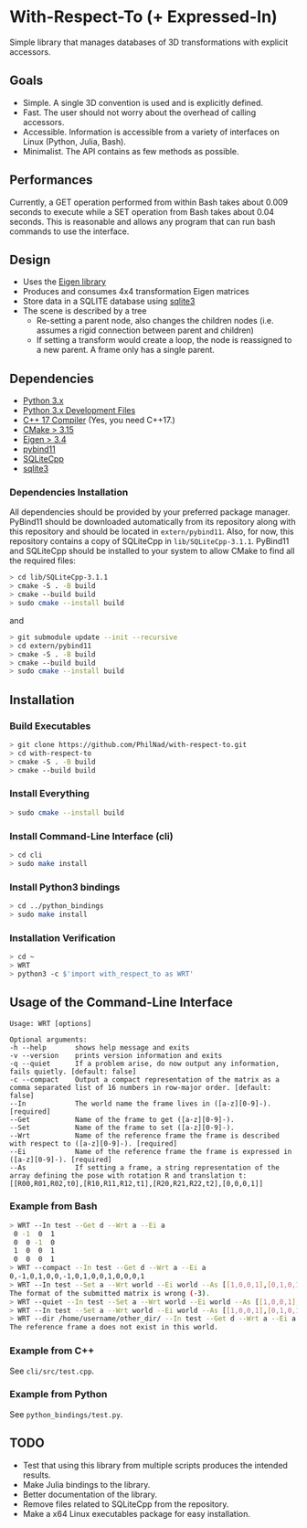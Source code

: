 # With-Respect-To (+ Expressed-In)
Simple library that manages databases of 3D transformations with explicit accessors.

## Goals
- Simple. A single 3D convention is used and is explicitly defined.
- Fast. The user should not worry about the overhead of calling accessors.
- Accessible. Information is accessible from a variety of interfaces on Linux (Python, Julia, Bash).
- Minimalist. The API contains as few methods as possible.

## Performances
Currently, a GET operation performed from within Bash takes about 0.009 seconds to execute while a SET operation from Bash takes about 0.04 seconds.
This is reasonable and allows any program that can run bash commands to use the interface.

## Design
- Uses the [Eigen library](https://eigen.tuxfamily.org)
- Produces and consumes 4x4 transformation Eigen matrices
- Store data in a SQLITE database using [sqlite3](https://docs.python.org/3/library/sqlite3.html)
- The scene is described by a tree
  - Re-setting a parent node, also changes the children nodes (i.e. assumes a rigid connection between parent and children)
  - If setting a transform would create a loop, the node is reassigned to a new parent. A frame only has a single parent.

## Dependencies
- [Python 3.x](https://www.python.org/downloads/)
- [Python 3.x Development Files](https://pkgs.org/download/python3-devel)
- [C++ 17 Compiler](https://gcc.gnu.org/) (Yes, you need C++17.)
- [CMake > 3.15](https://cmake.org/download/)
- [Eigen > 3.4](https://eigen.tuxfamily.org/)
- [pybind11](https://pybind11.readthedocs.io/en/stable/)
- [SQLiteCpp](http://srombauts.github.io/SQLiteCpp/)
- [sqlite3](https://sqlite.org/index.html)

### Dependencies Installation
All dependencies should be provided by your preferred package manager. PyBind11 should be downloaded automatically from its repository along with this repository and should be located in `extern/pybind11`. Also, for now, this repository contains a copy of SQLiteCpp in `lib/SQLiteCpp-3.1.1`. PyBind11 and SQLiteCpp should be installed to your system to allow CMake to find all the required files:
```bash
> cd lib/SQLiteCpp-3.1.1
> cmake -S . -B build
> cmake --build build
> sudo cmake --install build
```
and
```bash
> git submodule update --init --recursive
> cd extern/pybind11
> cmake -S . -B build
> cmake --build build
> sudo cmake --install build
```

## Installation
### Build Executables
```bash
> git clone https://github.com/PhilNad/with-respect-to.git
> cd with-respect-to
> cmake -S . -B build
> cmake --build build
```
### Install Everything
```bash
> sudo cmake --install build
```

### Install Command-Line Interface (cli)
```bash
> cd cli
> sudo make install
```
### Install Python3 bindings
```bash
> cd ../python_bindings
> sudo make install
```

### Installation Verification
```bash
> cd ~
> WRT
> python3 -c $'import with_respect_to as WRT'
```

## Usage of the Command-Line Interface
```
Usage: WRT [options] 

Optional arguments:
-h --help    	shows help message and exits
-v --version 	prints version information and exits
-q --quiet   	If a problem arise, do now output any information, fails quietly. [default: false]
-c --compact 	Output a compact representation of the matrix as a comma separated list of 16 numbers in row-major order. [default: false]
--In         	The world name the frame lives in ([a-z][0-9]-). [required]
--Get        	Name of the frame to get ([a-z][0-9]-).
--Set        	Name of the frame to set ([a-z][0-9]-).
--Wrt        	Name of the reference frame the frame is described with respect to ([a-z][0-9]-). [required]
--Ei         	Name of the reference frame the frame is expressed in ([a-z][0-9]-). [required]
--As         	If setting a frame, a string representation of the array defining the pose with rotation R and translation t: [[R00,R01,R02,t0],[R10,R11,R12,t1],[R20,R21,R22,t2],[0,0,0,1]]
```

### Example from Bash
```bash
> WRT --In test --Get d --Wrt a --Ei a
 0 -1  0  1
 0  0 -1  0
 1  0  0  1
 0  0  0  1
> WRT --compact --In test --Get d --Wrt a --Ei a
0,-1,0,1,0,0,-1,0,1,0,0,1,0,0,0,1
> WRT --In test --Set a --Wrt world --Ei world --As [[1,0,0,1],[0,1,0,1],[0,0,1,1],[0,0,0,0]]
The format of the submitted matrix is wrong (-3).
> WRT --quiet --In test --Set a --Wrt world --Ei world --As [[1,0,0,1],[0,1,0,1],[0,0,1,1],[0,0,0,0]]
> WRT --In test --Set a --Wrt world --Ei world --As [[1,0,0,1],[0,1,0,1],[0,0,1,1],[0,0,0,1]]
> WRT --dir /home/username/other_dir/ --In test --Get d --Wrt a --Ei a
The reference frame a does not exist in this world.
```

### Example from C++
See `cli/src/test.cpp`.

### Example from Python
See `python_bindings/test.py`.

## TODO
- Test that using this library from multiple scripts produces the intended results.
- Make Julia bindings to the library.
- Better documentation of the library.
- Remove files related to SQLiteCpp from the repository.
- Make a x64 Linux executables package for easy installation.

